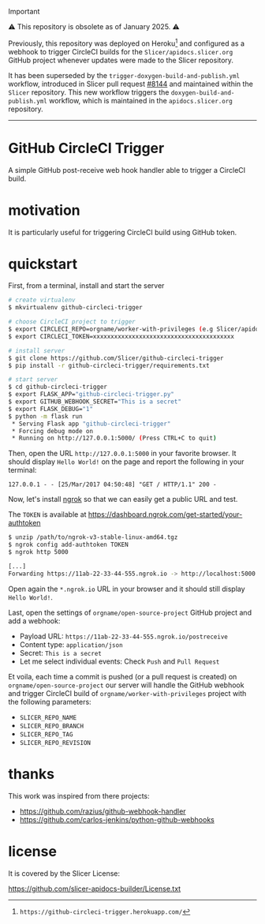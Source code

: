 > [!IMPORTANT]
>
> :warning: This repository is obsolete as of January 2025. :warning:
>
> Previously, this repository was deployed on Heroku[^1] and configured as a
> webhook to trigger CircleCI builds for the `Slicer/apidocs.slicer.org` GitHub
> project whenever updates were made to the Slicer repository.
>
> It has been superseded by the `trigger-doxygen-build-and-publish.yml` workflow,
> introduced in Slicer pull request [#8144](https://github.com/Slicer/Slicer/pull/8144)
> and maintained within the `Slicer` repository. This new workflow triggers the
> `doxygen-build-and-publish.yml` workflow, which is maintained in the `apidocs.slicer.org` repository.
>
> [^1]: `https://github-circleci-trigger.herokuapp.com/`

---

# GitHub CircleCI Trigger

A simple GitHub post-receive web hook handler able to trigger a CircleCI build.

# motivation

It is particularly useful for triggering CircleCI build using GitHub token.

# quickstart

First, from a terminal, install and start the server

```bash
# create virtualenv
$ mkvirtualenv github-circleci-trigger

# choose CircleCI project to trigger
$ export CIRCLECI_REPO=orgname/worker-with-privileges (e.g Slicer/apidocs.slicer.org)
$ export CIRCLECI_TOKEN=xxxxxxxxxxxxxxxxxxxxxxxxxxxxxxxxxxxxxxxx

# install server
$ git clone https://github.com/Slicer/github-circleci-trigger
$ pip install -r github-circleci-trigger/requirements.txt

# start server
$ cd github-circleci-trigger
$ export FLASK_APP="github-circleci-trigger.py"
$ export GITHUB_WEBHOOK_SECRET="This is a secret"
$ export FLASK_DEBUG="1"
$ python -m flask run
 * Serving Flask app "github-circleci-trigger"
 * Forcing debug mode on
 * Running on http://127.0.0.1:5000/ (Press CTRL+C to quit)
```

Then, open the URL ``http://127.0.0.1:5000`` in your favorite browser. It should display 
``Hello World!`` on the page and report the following in your terminal:

```
127.0.0.1 - - [25/Mar/2017 04:50:48] "GET / HTTP/1.1" 200 -
```

Now, let's install [ngrok](https://ngrok.com/download) so that we can easily get a public URL
and test.

The `TOKEN` is available at https://dashboard.ngrok.com/get-started/your-authtoken

```bash
$ unzip /path/to/ngrok-v3-stable-linux-amd64.tgz
$ ngrok config add-authtoken TOKEN
$ ngrok http 5000

[...]
Forwarding https://11ab-22-33-44-555.ngrok.io -> http://localhost:5000
```

Open again the ``*.ngrok.io`` URL in your browser and it should still display ``Hello World!``.

Last, open the settings of ``orgname/open-source-project`` GitHub project and add a webhook:

 * Payload URL: ``https://11ab-22-33-44-555.ngrok.io/postreceive``
 * Content type: ``application/json``
 * Secret: ``This is a secret``
 * Let me select individual events: Check ``Push`` and ``Pull Request``

Et voila, each time a commit is pushed (or a pull request is created) on ``orgname/open-source-project`` 
our server will handle the GitHub webhook and trigger CircleCI build of ``orgname/worker-with-privileges``
project with the following parameters:

* ``SLICER_REPO_NAME``
* ``SLICER_REPO_BRANCH``
* ``SLICER_REPO_TAG``
* ``SLICER_REPO_REVISION``

# thanks

This work was inspired from there projects:
* https://github.com/razius/github-webhook-handler
* https://github.com/carlos-jenkins/python-github-webhooks

# license

It is covered by the Slicer License:

https://github.com/slicer-apidocs-builder/License.txt
